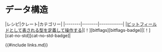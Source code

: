 # <!--Data Structures--> データ構造

|<!--Recipe-->レシピ|<!--Crates-->クレート|<!--Categories-->カテゴリー|
|<!------------>--------|<!------------>--------|<!---------------->------------|
|<!--[Define and operate on a type represented as a bitfield][ex-bitflags]-->[ビットフィールドとして表される型を定義して操作する][ex-bitflags]|<!--[!][bitflags]-->[！][bitflags][bitflags-badge]|<!--[!][cat-no-std]-->[！][cat-no-std][cat-no-std-badge]|

[ex-bitflags]: data_structures/bitfield.html#define-and-operate-on-a-type-represented-as-a-bitfield

<!--{{#include links.md}}-->
{{#include links.md}}
